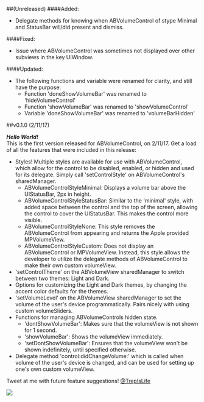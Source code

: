 ##(Unreleased)
####Added:
* Delegate methods for knowing when ABVolumeControl of stype Minimal and StatusBar will/did present and dismiss.

####Fixed:
* Issue where ABVolumeControl was sometimes not displayed over other subviews in the key UIWindow.

####Updated:
* The following functions and variable were renamed for clarity, and still have the purpose:
  * Function 'doneShowVolumeBar' was renamed to 'hideVolumeControl'
  * Function 'showVolumeBar' was renamed to 'showVolumeControl'
  * Variable 'doneShowVolumeBar' was renamed to 'volumeBarHidden'

##v0.1.0 (2/11/17)

***Hello World!***  
This is the first version released for ABVolumeControl, on 2/11/17. Get a load of all the features that were included in this release:

* Styles! Multiple styles are available for use with ABVolumeControl, which allow for the control to be disabled, enabled, or hidden and used for its delegate.  Simply call 'setControlStyle' on ABVolumeControl's sharedManager.
  * ABVolumeControlStyleMinimal: Displays a volume bar above the UIStatusBar, 2px in height.
  * ABVolumeControlStyleStatusBar: Similar to the 'minimal' style, with added space between the control and the top of the screen, allowing the control to cover the UIStatusBar. This makes the control more visible.
  * ABVolumeControlStyleNone: This style removes the ABVolumeControl from appearing and returns the Apple provided MPVolumeView.
  * ABVolumeControlStyleCustom: Does not display an ABVolumeControl or MPVolumeView. Instead, this style allows the developer to utilize the delegate methods of ABVolumeControl to make their own custom volumeView.
* 'setControlTheme' on the ABVolumeView sharedManager to switch between two themes: Light and Dark.
* Options for customizing the Light and Dark themes, by changing the accent color defaults for the themes.
* 'setVolumeLevel' on the ABVolumeView sharedManager to set the volume of the user's device programmatically. Pairs nicely with using custom volumeSliders.
* Functions for managing ABVolumeControls hidden state.
  * 'dontShowVolumeBar': Makes sure that the volumeView is not shown for 1 second.
  * 'showVolumeBar': Shows the volumeView immediately.
  * 'setDontShowVolumeBar': Ensures that the volumeView won't be shown indefinitely, until specified otherwise.
* Delegate method 'control:didChangeVolume:' which is called when volume of the user's device is changed, and can be used for setting up one's own custom volumeView.

Tweet at me with future feature suggestions! [@TrepIsLife](https://www.twitter.com/TrepIsLife)

<kbd>
  <img src="https://cloud.githubusercontent.com/assets/5210967/23099393/97e89d66-f633-11e6-9937-519a1a704289.gif">
</kbd>
